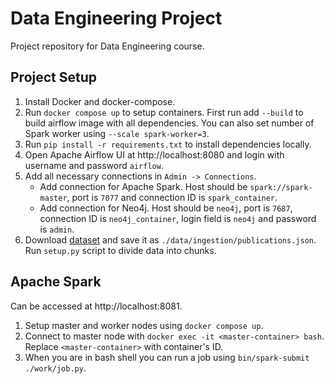 # Data Engineering Project
Project repository for Data Engineering course.

## Project Setup
1. Install Docker and docker-compose.
2. Run `docker compose up` to setup containers. First run add `--build` to build airflow image with all dependencies. You can also set number of Spark worker using `--scale spark-worker=3`.
3. Run `pip install -r requirements.txt` to install dependencies locally.
4. Open Apache Airflow UI at http://localhost:8080 and login with username and password `airflow`.
5. Add all necessary connections in `Admin -> Connections`.
    - Add connection for Apache Spark. Host should be `spark://spark-master`, port is `7077` and connection ID is `spark_container`.
    - Add connection for Neo4j. Host should be `neo4j`, port is `7687`, connection ID is `neo4j_container`, login field is `neo4j` and password is `admin`.
6. Download [dataset](https://www.kaggle.com/datasets/Cornell-University/arxiv?resource=download) and save it as `./data/ingestion/publications.json`. Run `setup.py` script to divide data into chunks.

## Apache Spark
Can be accessed at http://localhost:8081.
1. Setup master and worker nodes using `docker compose up`.
2. Connect to master node with `docker exec -it <master-container> bash`. Replace `<master-container>` with container's ID.
3. When you are in bash shell you can run a job using `bin/spark-submit ./work/job.py`.